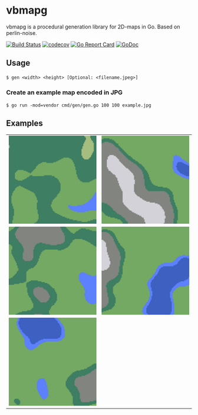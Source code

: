 # vbmapg

vbmapg is a procedural generation library for 2D-maps in Go. Based on perlin-noise.

[![Build Status](https://travis-ci.org/vikebot/vbmapg.svg?branch=master)](https://travis-ci.org/vikebot/vbmapg)
[![codecov](https://codecov.io/gh/vikebot/vbmapg/branch/master/graph/badge.svg)](https://codecov.io/gh/vikebot/vbmapg)
[![Go Report Card](https://goreportcard.com/badge/github.com/vikebot/vbmapg)](https://goreportcard.com/report/github.com/vikebot/vbmapg)
[![GoDoc](https://godoc.org/github.com/vikebot/vbmapg?status.svg)](https://godoc.org/github.com/vikebot/vbmapg)

## Usage

```shell
$ gen <width> <height> [Optional: <filename.jpeg>]
```

### Create an example map encoded in JPG

```shell
$ go run -mod=vendor cmd/gen/gen.go 100 100 example.jpg
```

## Examples

|  |  |
| ----- | ----- |
| ![Sample1](./example/sample1.jpg) | ![Sample2](./example/sample2.jpg) |
| ![Sample3](./example/sample3.jpg) | ![Sample4](./example/sample4.jpg) |
| ![Sample5](./example/sample5.jpg) |  |
